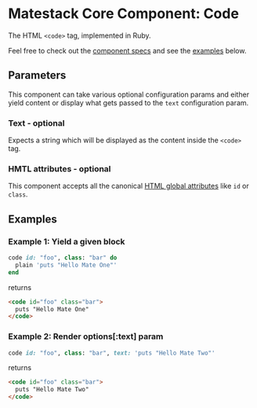 # Matestack Core Component: Code

The HTML `<code>` tag, implemented in Ruby.

Feel free to check out the [component specs](/spec/usage/components/code_spec.rb) and see the [examples](#examples) below.

## Parameters
This component can take various optional configuration params and either yield content or display what gets passed to the `text` configuration param.

### Text - optional
Expects a string which will be displayed as the content inside the `<code>` tag.

### HMTL attributes - optional
This component accepts all the canonical [HTML global attributes](https://www.w3schools.com/tags/ref_standardattributes.asp) like `id` or `class`.

## Examples

### Example 1: Yield a given block

```ruby
code id: "foo", class: "bar" do
  plain 'puts "Hello Mate One"'
end
```

returns

```html
<code id="foo" class="bar">
  puts "Hello Mate One"
</code>
```

### Example 2: Render options[:text] param

```ruby
code id: "foo", class: "bar", text: 'puts "Hello Mate Two"'
```

returns

```html
<code id="foo" class="bar">
  puts "Hello Mate Two"
</code>
```
